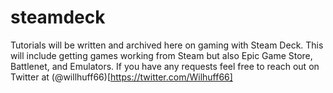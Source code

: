 # steamdeck
Tutorials will be written and archived here on gaming with Steam Deck. This will include getting games working from Steam but also Epic Game Store, Battlenet, and Emulators. If you have any requests feel free to reach out on Twitter at (@willhuff66)[https://twitter.com/Wilhuff66]


